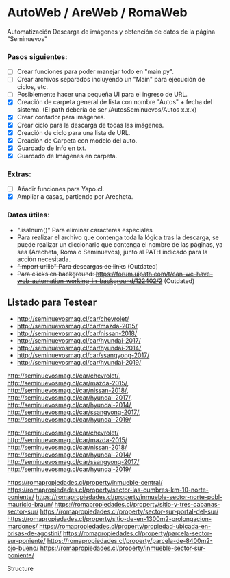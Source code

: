 # AutoWeb / AreWeb / RomaWeb
Automatización Descarga de imágenes y obtención de datos de la página "Seminuevos"

### Pasos siguientes:
* [ ] Crear funciones para poder manejar todo en "main.py".
* [ ] Crear archivos separados incluyendo un "Main" para ejecución de ciclos, etc.
* [ ] Posiblemente hacer una pequeña UI para el ingreso de URL.
* [x] Creación de carpeta general de lista con nombre "Autos" + fecha del sistema. (El path debería de ser /AutosSeminuevos/Autos x.x.x)
* [x] Crear contador para imágenes.
* [x] Crear ciclo para la descarga de todas las imágenes.
* [x] Creación de ciclo para una lista de URL.
* [x] Creación de Carpeta con modelo del auto.
* [x] Guardado de Info en txt.
* [x] Guardado de Imágenes en carpeta.

### Extras:
* [ ] Añadir funciones para Yapo.cl.
* [x] Ampliar a casas, partiendo por Arecheta.

### Datos útiles:
- ".isalnum()" Para eliminar caracteres especiales
- Para realizar el archivo que contenga toda la lógica tras la descarga, se puede realizar un diccionario que contenga el nombre de las páginas, ya sea (Arecheta, Roma o Seminuevos), junto al PATH indicado para la acción necesitada.
- ~~"import urllib" Para descargas de links~~ (Outdated)
- ~~Para clicks en background: https://forum.uipath.com/t/can-we-have-web-automation-working-in-background/122402/2~~ (Outdated)

## Listado para Testear

* http://seminuevosmag.cl/car/chevrolet/
* http://seminuevosmag.cl/car/mazda-2015/
* http://seminuevosmag.cl/car/nissan-2018/
* http://seminuevosmag.cl/car/hyundai-2017/
* http://seminuevosmag.cl/car/hyundai-2014/
* http://seminuevosmag.cl/car/ssangyong-2017/
* http://seminuevosmag.cl/car/hyundai-2019/

http://seminuevosmag.cl/car/chevrolet/,
http://seminuevosmag.cl/car/mazda-2015/,
http://seminuevosmag.cl/car/nissan-2018/,
http://seminuevosmag.cl/car/hyundai-2017/,
http://seminuevosmag.cl/car/hyundai-2014/,
http://seminuevosmag.cl/car/ssangyong-2017/,
http://seminuevosmag.cl/car/hyundai-2019/

http://seminuevosmag.cl/car/chevrolet/ http://seminuevosmag.cl/car/mazda-2015/ http://seminuevosmag.cl/car/nissan-2018/ http://seminuevosmag.cl/car/hyundai-2014/ http://seminuevosmag.cl/car/ssangyong-2017/ http://seminuevosmag.cl/car/hyundai-2019/

https://romapropiedades.cl/property/inmueble-central/ https://romapropiedades.cl/property/sector-las-cumbres-km-10-norte-poniente/ https://romapropiedades.cl/property/inmueble-sector-norte-pobl-mauricio-braun/ https://romapropiedades.cl/property/sitio-y-tres-cabanas-sector-sur/ https://romapropiedades.cl/property/sector-sur-portal-del-sur/ https://romapropiedades.cl/property/sitio-de-en-1300m2-prolongacion-mardones/ https://romapropiedades.cl/property/propiedad-ubicada-en-brisas-de-agostini/ https://romapropiedades.cl/property/parcela-sector-sur-poniente/ https://romapropiedades.cl/property/parcela-de-8400m2-ojo-bueno/ https://romapropiedades.cl/property/inmueble-sector-sur-poniente/

Structure
<!-- import os
import io
import time
import datetime
import requests
from PIL import Image
from selenium import webdriver
from selenium.webdriver.common.by import By
from selenium.webdriver.support.ui import WebDriverWait
from selenium.webdriver.common.action_chains import ActionChains
from selenium.webdriver.support import expected_conditions as EC

driver = webdriver.Safari()

def Image_counter():
    img = driver.find_elements(By.XPATH, "")
    Img_count = len(img)
    return Img_count + 1

date = datetime.datetime.now().strftime("%d.%m.%y")
try:
    os.mkdir(f"{date}")
    open(f"{date}/Texto Autos {date}.txt", "x")
except FileExistsError:
    print("Directory already exist.")
except OSError as e:
    print(f"Error trying to opne file. {e}")
    driver.close()

input_links = list(map(str, input("ingrese las url: ").split()))
links = len(input_links)

for x in range(links):
    print(f"URL: {input_links[x]}")
    driver.get(input_links[x])

    name = driver.find_element(By.XPATH, "")
    price = driver.find_element(By.XPATH, "")
    descripcion = driver.find_element(By.XPATH, "")

    with open(f"{date}/Texto Autos {date}.txt", "a") as txt:
        txt.write(f"Modelo: {name} \n Precio: {price.text} \n Descripción: {descripcion.text} \n\n")

    os.mkdir(f"{date}/Auto {str(x+1)}")

    try:
        for y in range(Image_counter()):
            try:
                url = driver.find_element(By.XPATH, "").get_attribute("")

                response = requests.get(url).content
                file = open(f"{date}/Auto {str(x+1)}/{name.text} {str(y+1)}.jpg", "wb")
                file.write(response)
                file.close
                print(f"Imágen {y+1} guardada con éxito")
            except Exception as e:
                print(f"Element not found, {e}")
                driver.close()
    except Exception as e:
        print(f"Error trying to get Images, {e}")
        driver.close()

print("Finalizado con éxito!")
driver.quit() -->